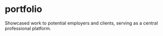 # portfolio
Showcased work to potential employers and clients, serving as a central professional platform.
